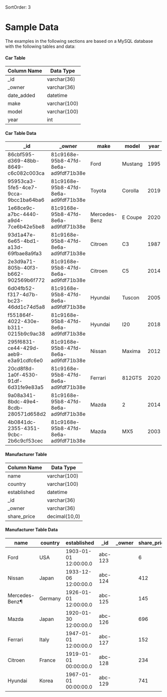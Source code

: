 SortOrder: 3
# Sample Data

The examples in the following sections are based on a MySQL database with the following tables and data:



#### Car Table
|Column Name|Data Type   |
|-----------------|------|
|_id        |varchar(36) |
|_owner|varchar(36)
|date_added| datetime|
|make| varchar(100)|
|model|varchar(100)|
|year| int|
  


#### Car Table Data

|_id |_owner |make |model|year|date_added |
|------------------------------------|------------------------------------|-------------|-------|----|---------------------|
|86cbf595-d369-48bb-8649-c6c082c003ca|81c9168e-95b8-47fd-8e6a-ad9fdf71b38e| Ford | Mustang | 1995 | 2001-06-07 21\:00\:00.0|
|95953ca3-5fe5-4ce7-9cca-9bcc1ba64ba6|81c9168e-95b8-47fd-8e6a-ad9fdf71b38e|Toyota |Corolla|2019|2020-09-30 21\:30\:00.0|
|1e68ce9c-a7bc-4440-a9d4-7ce6b42e5be8|81c9168e-95b8-47fd-8e6a-ad9fdf71b38e|Mercedes-Benz|E Coupe|2020|2020-06-16 21\:30\:00.0|
|93d1a47e-6e65-4bd1-a13d-69fbae8a9fa3|81c9168e-95b8-47fd-8e6a-ad9fdf71b38e|Citroen |C3 |1987|2020-02-13 22\:00\:00.0|
|2e3d9a71-805b-40f3-b662-902569b6f772|81c9168e-95b8-47fd-8e6a-ad9fdf71b38e|Citroen |C5 |2014|2015-03-31 21\:00\:00.0|
|6d04fb52-f317-4d7b-bc23-46dd1c74d5a8|81c9168e-95b8-47fd-8e6a-ad9fdf71b38e|Hyundai |Tuscon |2005|2020-08-31 21\:00\:00.0|
|f551864f-4022-430e-b311-0215b9c9ac38|81c9168e-95b8-47fd-8e6a-ad9fdf71b38e|Hyundai |I20 |2018|2018-07-31 21\:00\:00.0|
|295f6831-ce44-429d-aeb9-e3a91cdfc6e0|81c9168e-95b8-47fd-8e6a-ad9fdf71b38e|Nissan |Maxima |2012|2012-07-31 21\:00\:00.0|
|20cd8f8d-1a0f-4530-91df-6d31fe9e83a5|81c9168e-95b8-47fd-8e6a-ad9fdf71b38e|Ferrari |812GTS |2020|2020-03-31 21\:00\:00.0|
|9a08a341-8bdc-49e4-8cdb-280571d658d2|81c9168e-95b8-47fd-8e6a-ad9fdf71b38e|Mazda |2 |2014|2013-06-22 21\:00\:00.0|
|4b0841dc-2355-4351-9cbc-2b6c9cf53cec|81c9168e-95b8-47fd-8e6a-ad9fdf71b38e|Mazda |MX5 |2003|2002-12-09 22\:00\:00.0|



#### Manufacturer Table

|Column Name|Data Type |
|-----------------|------|
|name | varchar(100) |
|country | varchar(100) |
|established | datetime |
|_id | varchar(36)|
|_owner | varchar(36)|
|share_price | decimal(10,0) |



#### Manufacturer Table Data

|name          |country|established          |_id    |_owner|share_price|
|--------------|-------|---------------------|-------|------|-----------|
|Ford          |USA    |1903-01-01 12\:00\:00.0|abc-123|      |          6|
|Nissan        |Japan  |1933-12-06 12\:00\:00.0|abc-124|      |        412|
|Mercedes-Benz¶|Germany|1926-01-01 12\:00\:00.0|abc-125|      |        145|
|Mazda         |Japan  |1920-01-30 12\:00\:00.0|abc-126|      |        696|
|Ferrari       |Italy  |1947-01-01 12\:00\:00.0|abc-127|      |        152|
|Citroen       |France |1919-01-01 00\:00\:00.0|abc-128|      |        234|
|Hyundai       |Korea  |1967-01-01 00\:00\:00.0|abc-129|      |        741|

